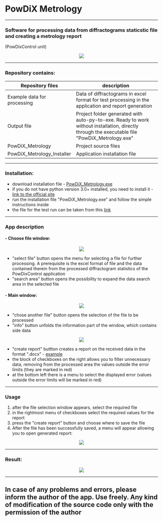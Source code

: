 # PowDiX Metrology
____
### Software for processing data from diffractograms staticstic file and creating a metrology report 
(PowDixControl unit)

<p align="center">
  <img src= "https://github.com/cherkesovbasil/diffractogram_data_processing/blob/main/Output%20file/readme_images/setup%20and%20run.gif">
</p>

____
### Repository contains:
Repository files| description
----------------------------|----------------------------
Example data for processing | Data of diffractograms in excel format for test processing in the application and report generation
Output file                 | Project folder generated with auto-py-to-exe. Ready to work without installation, directly through the executable file "PowDiX_Metrology.exe" 
PowDiX_Metrology            | Project source files
PowDiX_Metrology_Installer  | Application installation file
____
### Installation:
* download installation file - [PowDiX_Metrology.exe](https://github.com/cherkesovbasil/diffractogram_data_processing/raw/main/PowDiX_Metrology_Installer/PowDiX_Metrology.exe)
* if you do not have python version 3.0+ installed, you need to install it - [link to the official site](https://www.python.org/downloads/windows/)
* run the installation file "PowDiX_Metrology.exe" and follow the simple instructions inside
* the file for the test run can be taken from this [link](https://github.com/cherkesovbasil/diffractogram_data_processing/blob/main/Example%20data%20for%20processing/1_expand_search.xlsx)
____
### App description

#### - Choose file window:
<p align="center">
  <img src= "https://github.com/cherkesovbasil/diffractogram_data_processing/raw/main/Output%20file/readme_images/main%20window.png">
</p>

* "select file" button opens the menu for selecting a file for further processing. A prerequisite is the excel format of file and the data contained therein from the processed diffractogram statistics of the PowDixControl application
* "search area" button opens the possibility to expand the data search area in the selected file

#### - Main window:
<p align="center">
  <img src= "https://github.com/cherkesovbasil/diffractogram_data_processing/raw/main/Output%20file/readme_images/choose%20file%20window.png">
</p>

* "chose another file" button opens the selection of the file to be processed
* "info" button unfolds the information part of the window, which contains side data

<p align="center">
  <img src= "https://github.com/cherkesovbasil/diffractogram_data_processing/blob/main/Output%20file/readme_images/expended%20choose%20file%20window.png">
</p>

* "create report" buttton creates a report on the received data in the format ".docx" - [example](https://github.com/cherkesovbasil/diffractogram_data_processing/blob/main/Output%20file/readme_images/metrology_report.docx)
* the block of checkboxes on the right allows you to filter unnecessary data, removing from the processed area the values outside the error limits (they are marked in red)
* at the bottom left there is a menu to select the displayed error (values outside the error limits will be marked in red)

____

### Usage

1) after the file selection window appears, select the required file
2) in the rightmost menu of checkboxes select the required values for the report
3) press the "create report" button and choose where to save the file
4) After the file has been successfully saved, a menu will appear allowing you to open generated report:

<p align="center">
  <img src= "https://github.com/cherkesovbasil/diffractogram_data_processing/blob/main/Output%20file/readme_images/open%20file.png">
</p>

____

### Result:

<p align="center">
  <img src= "https://github.com/cherkesovbasil/diffractogram_data_processing/blob/main/Output%20file/readme_images/result.png">
</p>

____

## In case of any problems and errors, please inform the author of the app. Use freely. Any kind of modification of the source code only with the permission of the author

